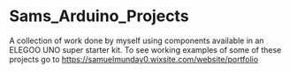 # Sams_Arduino_Projects
A collection of work done by myself using components available in an ELEGOO UNO super starter kit. To see working examples of some of these projects go to https://samuelmunday0.wixsite.com/website/portfolio
